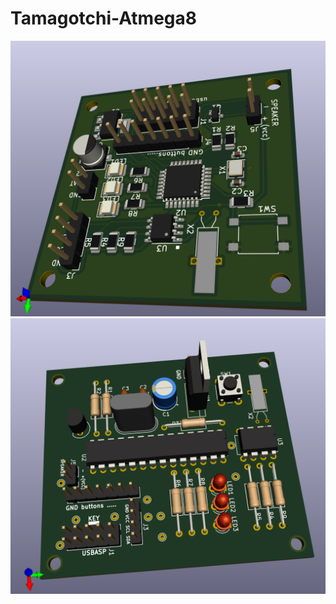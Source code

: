 # Tamagotchi-Atmega8
![Alt text](Board/smd/out/board3d.png?raw=true "Title")
![Alt text](Board/dip/out/board3d.png?raw=true "Title")
